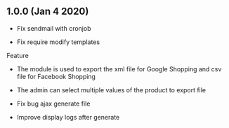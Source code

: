 ## 1.0.0 (Jan 4 2020)

* Fix sendmail with cronjob

* Fix require modify templates

Feature

* The module is used to export the xml file for Google Shopping and csv file for Facebook Shopping

* The admin can select multiple values ​​of the product to export file

* Fix bug ajax generate file

* Improve display logs after generate


